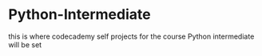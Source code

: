 # Python-Intermediate
this is where codecademy self projects for the course Python intermediate will be set
